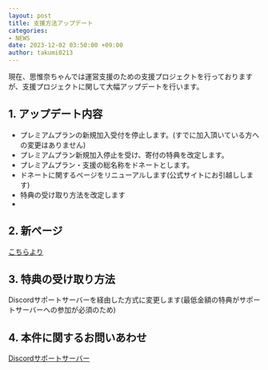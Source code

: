 ```yaml
---
layout: post
title: 支援方法アップデート
categories:
- NEWS
date: 2023-12-02 03:50:00 +09:00
author: takumi0213
---
```

現在、思惟奈ちゃんでは運営支援のための支援プロジェクトを行っておりますが、支援プロジェクトに関して大幅アップデートを行います。

## 1. アップデート内容

- プレミアムプランの新規加入受付を停止します。(すでに加入頂いている方への変更はありません)
- プレミアムプラン新規加入停止を受け、寄付の特典を改定します。
- プレミアムプラン・支援の総名称をドネートとします。
- ドネートに関するページをリニューアルします(公式サイトにお引越しします)
- 特典の受け取り方法を改定します
- 
## 2. 新ページ

<a href="https://home.sina-chan.com/donate" class="a-orange">こちらより</a>

## 3. 特典の受け取り方法

Discordサポートサーバーを経由した方式に変更します(最低金額の特典がサポートサーバーへの参加が必須のため)

## 4. 本件に関するお問いあわせ

<a href="https://home.sina-chan.com/discord" class="a-orange">Discordサポートサーバー</a>
